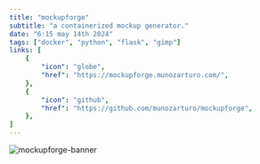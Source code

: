 ```yaml
---
title: "mockupforge"
subtitle: "a containerized mockup generator."
date: "6:15 may 14th 2024"
tags: ["docker", "python", "flask", "gimp"]
links: [
    {
        "icon": "globe",
        "href": "https://mockupforge.munozarturo.com/",
    },
    {
        "icon": "github",
        "href": "https://github.com/munozarturo/mockupforge",
    },
]
---
```


![mockupforge-banner](/content/images/mockupforge-banner.png)
